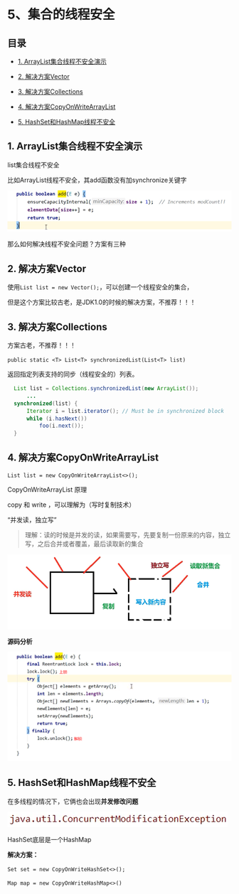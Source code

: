 # 5、集合的线程安全

## 目录

*   [1. ArrayList集合线程不安全演示](#1-arraylist集合线程不安全演示)

*   [2. 解决方案Vector](#2-解决方案vector)

*   [3. 解决方案Collections](#3-解决方案collections)

*   [4. 解决方案CopyOnWriteArrayList](#4-解决方案copyonwritearraylist)

*   [5. HashSet和HashMap线程不安全](#5-hashset和hashmap线程不安全)

## 1. ArrayList集合线程不安全演示

list集合线程不安全

比如ArrayList线程不安全，其add函数没有加synchronize关键字

![](image/image_3unq_GMCwB.png)

那么如何解决线程不安全问题？方案有三种

## 2. 解决方案Vector

使用`List list = new Vector();`，可以创建一个线程安全的集合，

但是这个方案比较古老，是JDK1.0的时候的解决方案，不推荐！！！

## 3. 解决方案Collections

方案古老，不推荐！！！

`public static <T> List<T> synchronizedList(List<T> list)`

返回指定列表支持的同步（线程安全的）列表。

```java
  List list = Collections.synchronizedList(new ArrayList());
      ...
  synchronized(list) {
      Iterator i = list.iterator(); // Must be in synchronized block
      while (i.hasNext())
          foo(i.next());
  }
```

## 4. 解决方案CopyOnWriteArrayList

`List list = new CopyOnWriteArrayList<>();`

CopyOnWriteArrayList 原理

copy 和 write ，可以理解为（写时复制技术）

“并发读，独立写”

> 理解：读的时候是并发的读，如果需要写，先要复制一份原来的内容，独立写，之后合并或者覆盖，最后读取新的集合

![](image/image_rL5VAqHNMO.png)

**源码分析**

![](image/image_QHgM9yssJe.png)

## 5. HashSet和HashMap线程不安全

在多线程的情况下，它俩也会出现**并发修改问题**

![](image/image_cm4tUXNlu_.png)

HashSet底层是一个HashMap

**解决方案：**

`Set set = new CopyOnWriteHashSet<>();`

`Map map = new CopyOnWriteHashMap<>()`
